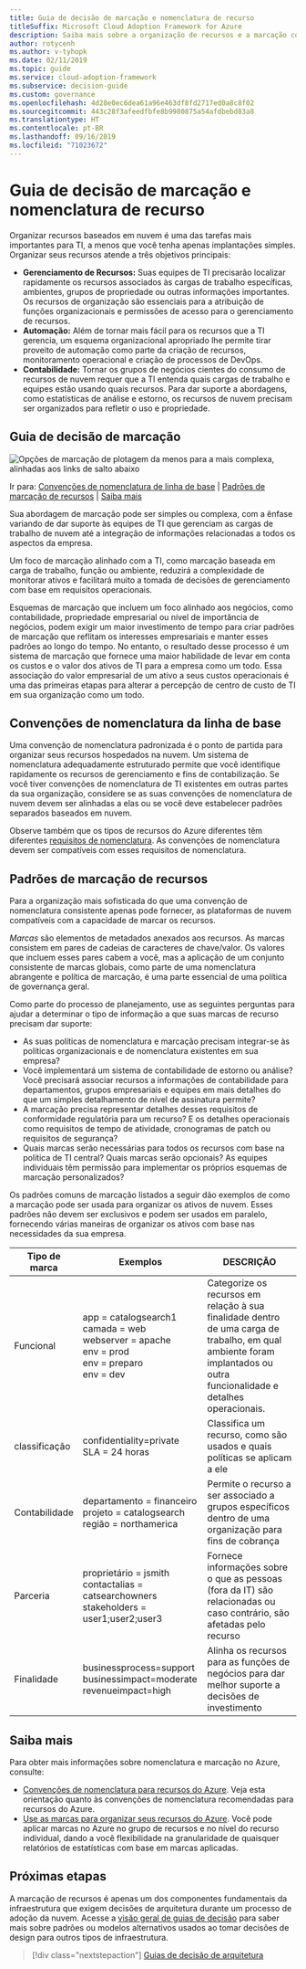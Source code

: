 ```yaml
---
title: Guia de decisão de marcação e nomenclatura de recurso
titleSuffix: Microsoft Cloud Adoption Framework for Azure
description: Saiba mais sobre a organização de recursos e a marcação como um serviço principal em migrações do Azure.
author: rotycenh
ms.author: v-tyhopk
ms.date: 02/11/2019
ms.topic: guide
ms.service: cloud-adoption-framework
ms.subservice: decision-guide
ms.custom: governance
ms.openlocfilehash: 4d28e0ec6dea61a96e463df8fd2717ed0a8c8f02
ms.sourcegitcommit: 443c28f3afeedfbfe8b9980875a54afdbebd83a8
ms.translationtype: HT
ms.contentlocale: pt-BR
ms.lasthandoff: 09/16/2019
ms.locfileid: "71023672"
---
```

# <a name="resource-naming-and-tagging-decision-guide"></a>Guia de decisão de marcação e nomenclatura de recurso

Organizar recursos baseados em nuvem é uma das tarefas mais importantes para TI, a menos que você tenha apenas implantações simples. Organizar seus recursos atende a três objetivos principais:

- **Gerenciamento de Recursos:** Suas equipes de TI precisarão localizar rapidamente os recursos associados às cargas de trabalho específicas, ambientes, grupos de propriedade ou outras informações importantes. Os recursos de organização são essenciais para a atribuição de funções organizacionais e permissões de acesso para o gerenciamento de recursos.
- **Automação:** Além de tornar mais fácil para os recursos que a TI gerencia, um esquema organizacional apropriado lhe permite tirar proveito de automação como parte da criação de recursos, monitoramento operacional e criação de processos de DevOps.
- **Contabilidade:** Tornar os grupos de negócios cientes do consumo de recursos de nuvem requer que a TI entenda quais cargas de trabalho e equipes estão usando quais recursos. Para dar suporte a abordagens, como estatísticas de análise e estorno, os recursos de nuvem precisam ser organizados para refletir o uso e propriedade.

## <a name="tagging-decision-guide"></a>Guia de decisão de marcação

![Opções de marcação de plotagem da menos para a mais complexa, alinhadas aos links de salto abaixo](../../_images/decision-guides/decision-guide-resource-tagging.png)

Ir para: [Convenções de nomenclatura de linha de base](#baseline-naming-conventions) | [Padrões de marcação de recursos](#resource-tagging-patterns) | [Saiba mais](#learn-more)

Sua abordagem de marcação pode ser simples ou complexa, com a ênfase variando de dar suporte às equipes de TI que gerenciam as cargas de trabalho de nuvem até a integração de informações relacionadas a todos os aspectos da empresa.

Um foco de marcação alinhado com a TI, como marcação baseada em carga de trabalho, função ou ambiente, reduzirá a complexidade de monitorar ativos e facilitará muito a tomada de decisões de gerenciamento com base em requisitos operacionais.

Esquemas de marcação que incluem um foco alinhado aos negócios, como contabilidade, propriedade empresarial ou nível de importância de negócios, podem exigir um maior investimento de tempo para criar padrões de marcação que reflitam os interesses empresariais e manter esses padrões ao longo do tempo. No entanto, o resultado desse processo é um sistema de marcação que fornece uma maior habilidade de levar em conta os custos e o valor dos ativos de TI para a empresa como um todo. Essa associação do valor empresarial de um ativo a seus custos operacionais é uma das primeiras etapas para alterar a percepção de centro de custo de TI em sua organização como um todo.

## <a name="baseline-naming-conventions"></a>Convenções de nomenclatura da linha de base

Uma convenção de nomenclatura padronizada é o ponto de partida para organizar seus recursos hospedados na nuvem. Um sistema de nomenclatura adequadamente estruturado permite que você identifique rapidamente os recursos de gerenciamento e fins de contabilização. Se você tiver convenções de nomenclatura de TI existentes em outras partes da sua organização, considere se as suas convenções de nomenclatura de nuvem devem ser alinhadas a elas ou se você deve estabelecer padrões separados baseados em nuvem.

Observe também que os tipos de recursos do Azure diferentes têm diferentes [requisitos de nomenclatura](https://docs.microsoft.com/azure/architecture/best-practices/naming-conventions#naming-rules-and-restrictions). As convenções de nomenclatura devem ser compatíveis com esses requisitos de nomenclatura.

## <a name="resource-tagging-patterns"></a>Padrões de marcação de recursos

Para a organização mais sofisticada do que uma convenção de nomenclatura consistente apenas pode fornecer, as plataformas de nuvem compatíveis com a capacidade de marcar os recursos.

*Marcas* são elementos de metadados anexados aos recursos. As marcas consistem em pares de cadeias de caracteres de chave/valor. Os valores que incluem esses pares cabem a você, mas a aplicação de um conjunto consistente de marcas globais, como parte de uma nomenclatura abrangente e política de marcação, é uma parte essencial de uma política de governança geral.

Como parte do processo de planejamento, use as seguintes perguntas para ajudar a determinar o tipo de informação a que suas marcas de recurso precisam dar suporte:

- As suas políticas de nomenclatura e marcação precisam integrar-se às políticas organizacionais e de nomenclatura existentes em sua empresa?
- Você implementará um sistema de contabilidade de estorno ou análise? Você precisará associar recursos a informações de contabilidade para departamentos, grupos empresariais e equipes em mais detalhes do que um simples detalhamento de nível de assinatura permite?
- A marcação precisa representar detalhes desses requisitos de conformidade regulatória para um recurso? E os detalhes operacionais como requisitos de tempo de atividade, cronogramas de patch ou requisitos de segurança?
- Quais marcas serão necessárias para todos os recursos com base na política de TI central? Quais marcas serão opcionais? As equipes individuais têm permissão para implementar os próprios esquemas de marcação personalizados?

Os padrões comuns de marcação listados a seguir dão exemplos de como a marcação pode ser usada para organizar os ativos de nuvem. Esses padrões não devem ser exclusivos e podem ser usados em paralelo, fornecendo várias maneiras de organizar os ativos com base nas necessidades da sua empresa.

<!-- markdownlint-disable MD033 -->

| Tipo de marca | Exemplos | DESCRIÇÃO |
|-----|-----|-----|
| Funcional            | app = catalogsearch1 <br/>camada = web <br/>webserver = apache<br/>env = prod <br/>env = preparo <br/>env = dev                 | Categorize os recursos em relação à sua finalidade dentro de uma carga de trabalho, em qual ambiente foram implantados ou outra funcionalidade e detalhes operacionais.                                 |
| classificação        | confidentiality=private<br/>SLA = 24 horas                                 | Classifica um recurso, como são usados e quais políticas se aplicam a ele                               |
| Contabilidade            | departamento = financeiro <br/>projeto = catalogsearch <br/>região = northamerica | Permite o recurso a ser associado a grupos específicos dentro de uma organização para fins de cobrança |
| Parceria           | proprietário = jsmith <br/>contactalias = catsearchowners<br/>stakeholders = user1;user2;user3<br/>                       | Fornece informações sobre o que as pessoas (fora da IT) são relacionadas ou caso contrário, são afetadas pelo recurso                      |
| Finalidade               | businessprocess=support<br/>businessimpact=moderate<br/>revenueimpact=high   | Alinha os recursos para as funções de negócios para dar melhor suporte a decisões de investimento  |

<!-- markdownlint-enable MD033 -->

## <a name="learn-more"></a>Saiba mais

Para obter mais informações sobre nomenclatura e marcação no Azure, consulte:

- [Convenções de nomenclatura para recursos do Azure](https://docs.microsoft.com/azure/architecture/best-practices/naming-conventions). Veja esta orientação quanto às convenções de nomenclatura recomendadas para recursos do Azure.
- [Use as marcas para organizar seus recursos do Azure](https://docs.microsoft.com/azure/azure-resource-manager/resource-group-using-tags?toc=/azure/billing/TOC.json). Você pode aplicar marcas no Azure no grupo de recursos e no nível do recurso individual, dando a você flexibilidade na granularidade de quaisquer relatórios de estatísticas com base em marcas aplicadas.

## <a name="next-steps"></a>Próximas etapas

A marcação de recursos é apenas um dos componentes fundamentais da infraestrutura que exigem decisões de arquitetura durante um processo de adoção da nuvem. Acesse a [visão geral de guias de decisão](../index.md) para saber mais sobre padrões ou modelos alternativos usados ao tomar decisões de design para outros tipos de infraestrutura.

> [!div class="nextstepaction"]
> [Guias de decisão de arquitetura](../index.md)
